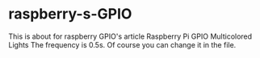 # raspberry-s-GPIO
This is about  for raspberry GPIO's article
Raspberry Pi GPIO Multicolored Lights
The frequency is 0.5s. Of course you can change it in the file.
